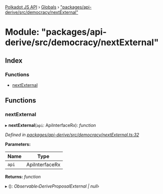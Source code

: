 [Polkadot JS API](../README.md) › [Globals](../globals.md) › ["packages/api-derive/src/democracy/nextExternal"](_packages_api_derive_src_democracy_nextexternal_.md)

# Module: "packages/api-derive/src/democracy/nextExternal"

## Index

### Functions

* [nextExternal](_packages_api_derive_src_democracy_nextexternal_.md#nextexternal)

## Functions

###  nextExternal

▸ **nextExternal**(`api`: ApiInterfaceRx): *function*

*Defined in [packages/api-derive/src/democracy/nextExternal.ts:32](https://github.com/polkadot-js/api/blob/fe951c264/packages/api-derive/src/democracy/nextExternal.ts#L32)*

**Parameters:**

Name | Type |
------ | ------ |
`api` | ApiInterfaceRx |

**Returns:** *function*

▸ (): *Observable‹DeriveProposalExternal | null›*

